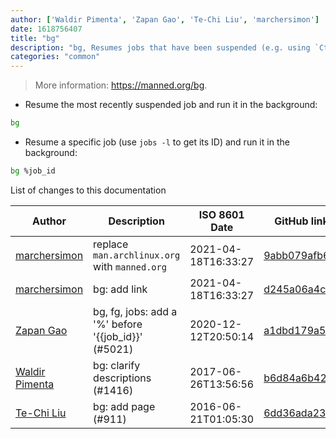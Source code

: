 ```yaml
---
author: ['Waldir Pimenta', 'Zapan Gao', 'Te-Chi Liu', 'marchersimon']
date: 1618756407
title: "bg"
description: "bg, Resumes jobs that have been suspended (e.g. using `Ctrl + Z`), and keeps them running in the background."
categories: "common"
---
```

> More information: <https://manned.org/bg>.

- Resume the most recently suspended job and run it in the background:

```bash
bg
```

- Resume a specific job (use `jobs -l` to get its ID) and run it in the background:

```bash
bg %job_id
```
List of changes to this documentation


Author | Description | ISO 8601 Date | GitHub link
------|-----|-----|-----
[marchersimon](mailto:marchersimon@zohomail.eu) | replace `man.archlinux.org` with `manned.org` | 2021-04-18T16:33:27 | [9abb079afb69](https://github.com/tldr-pages/tldr/commit/9abb079afb6972f3de61a30e1b3fb849ad4b68d9)
[marchersimon](mailto:marchersimon@zohomail.eu) | bg: add link | 2021-04-18T16:33:27 | [d245a06a4cd0](https://github.com/tldr-pages/tldr/commit/d245a06a4cd0221be829c77c558f276aa2fae746)
[Zapan Gao](mailto:g0ne150@hotmail.com) | bg, fg, jobs: add a '%' before '{{job_id}}' (#5021) | 2020-12-12T20:50:14 | [a1dbd179a581](https://github.com/tldr-pages/tldr/commit/a1dbd179a5810f9e812d79db1765e9c3a525d338)
[Waldir Pimenta](mailto:waldyrious@gmail.com) | bg: clarify descriptions (#1416) | 2017-06-26T13:56:56 | [b6d84a6b42b7](https://github.com/tldr-pages/tldr/commit/b6d84a6b42b73fb0cb57b591cd63932bfa6f02aa)
[Te-Chi Liu](mailto:liuderchi@gmail.com) | bg: add page (#911) | 2016-06-21T01:05:30 | [6dd36ada23cf](https://github.com/tldr-pages/tldr/commit/6dd36ada23cf7682c808090d3e139ff394f2461b)

